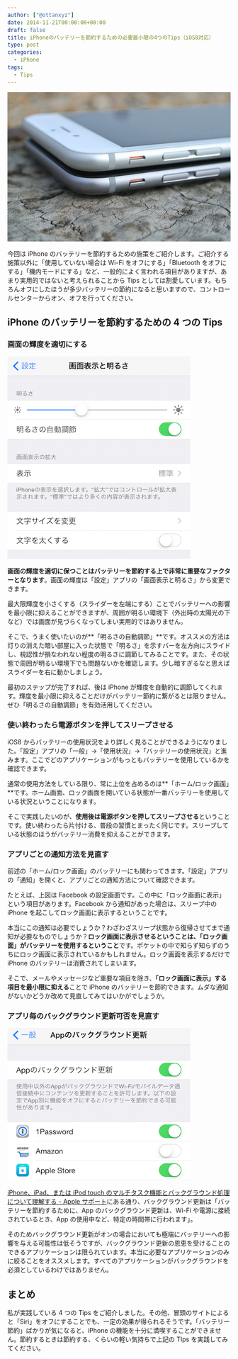 ```yaml
---
author: ["@ottanxyz"]
date: 2014-11-21T00:00:00+00:00
draft: false
title: iPhoneのバッテリーを節約するための必要最小限の4つのTips（iOS8対応）
type: post
categories:
  - iPhone
tags:
  - Tips
---
```


![](141121-546efe99f19cf.jpg)

今回は iPhone のバッテリーを節約するための施策をご紹介します。ご紹介する施策以外に「使用していない場合は Wi-Fi をオフにする」「Bluetooth をオフにする」「機内モードにする」など、一般的によく言われる項目がありますが、あまり実用的ではないと考えられることから Tips としては割愛しています。もちろんオフにしたほうが多少バッテリーの節約になると思いますので、コントロールセンターからオン、オフを行ってください。

## iPhone のバッテリーを節約するための 4 つの Tips

### 画面の輝度を適切にする

![](141121-546efe872247f.png)

**画面の輝度を適切に保つことはバッテリーを節約する上で非常に重要なファクターとなります**。画面の輝度は「設定」アプリの「画面表示と明るさ」から変更できます。

最大限輝度を小さくする（スライダーを左端にする）ことでバッテリーへの影響を最小限に抑えることができますが、周囲が明るい環境下（外出時の太陽光の下など）では画面が見づらくなってしまい実用的ではありません。

そこで、うまく使いたいのが**「明るさの自動調節」**です。オススメの方法は灯りの消えた暗い部屋に入った状態で「明るさ」を示すバーを左方向にスライドし、視認性が損なわれない程度の明るさに調節してみることです。また、その状態で周囲が明るい環境下でも問題ないかを確認します。少し暗すぎるなと思えばスライダーを右に動かしましょう。

最初のステップが完了すれば、後は iPhone が輝度を自動的に調節してくれます。輝度を最小限に抑えることだけがバッテリー節約に繋がるとは限りません。ぜひ「明るさの自動調節」を有効活用してください。

### 使い終わったら電源ボタンを押してスリープさせる

iOS8 からバッテリーの使用状況をより詳しく見ることができるようになりました。「設定」アプリの「一般」→「使用状況」→「バッテリーの使用状況」と進みます。ここでどのアプリケーションがもっともバッテリーを使用しているかを確認できます。

通常の使用方法をしている限り、常に上位を占めるのは**「ホーム/ロック画面」**です。ホーム画面、ロック画面を開いている状態が一番バッテリーを使用している状況ということになります。

そこで実践したいのが、**使用後は電源ボタンを押してスリープさせる**ということです。使い終わったら片付ける、普段の習慣とまったく同じです。スリープしている状態のほうがバッテリー消費を抑えることができます。

### アプリごとの通知方法を見直す

前述の「ホーム/ロック画面」のバッテリーにも関わってきます。「設定」アプリの「通知」を開くと、アプリごとの通知方法について確認できます。

たとえば、上図は Facebook の設定画面です。この中に「ロック画面に表示」という項目があります。Facebook から通知があった場合は、スリープ中の iPhone を起こしてロック画面に表示するということです。

本当にこの通知は必要でしょうか？わざわざスリープ状態から復帰させてまで通知が必要なものでしょうか？**ロック画面に表示させるということは、「ロック画面」がバッテリーを使用するということ**です。ポケットの中で知らず知らずのうちにロック画面に表示されているかもしれません。ロック画面を表示するだけで iPhone のバッテリーは消費されてしまいます。

そこで、メールやメッセージなど重要な項目を除き、**「ロック画面に表示」する項目を最小限に抑える**ことで iPhone のバッテリーを節約できます。ムダな通知がないかどうか改めて見直してみてはいかがでしょうか。

### アプリ毎のバックグラウンド更新可否を見直す

![](141121-546efe9783fcb.png)

[iPhone、iPad、または iPod touch のマルチタスク機能とバックグラウンド処理について理解する - Apple サポート](http://support.apple.com/ja-jp/HT4211)にある通り、バックグラウンド更新は「バッテリーを節約するために、App のバックグラウンド更新は、Wi-Fi や電源に接続されているとき、App の使用中など、特定の時間帯に行われます」。

そのためバックグラウンド更新がオンの場合においても極端にバッテリーへの影響を与える可能性は低そうですが、バックグラウンド更新の恩恵を受けることのできるアプリケーションは限られています。本当に必要なアプリケーションのみに絞ることをオススメします。すべてのアプリケーションがバックグラウンドを必須としているわけではありません。

## まとめ

私が実践している 4 つの Tips をご紹介しました。その他、冒頭のサイトによると「Siri」をオフにすることでも、一定の効果が得られるそうです。「バッテリー節約」ばかりが気になると、iPhone の機能を十分に満喫することができません。節約するときは節約する、くらいの軽い気持ちで上記の TIps を実践してみてください。
